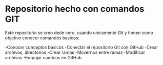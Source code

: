 # Repositorio hecho con comandos GIT

Este repositorio se creo dede cero, usando unicamente Git y tienen como objetivo conocer comandos basicos:

-Conocer conceptos basicos
-Conectar el repositorio Git con GitHub
-Crear archivos, directorios
-Crear ramas
-Movernos entre ramas
-Modificar archivos
-Empujar cambios en GitHub

